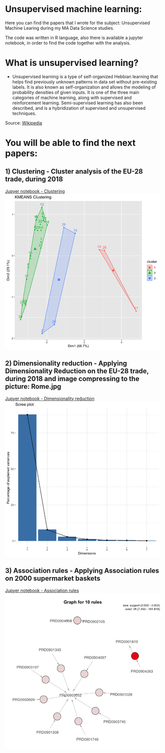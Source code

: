 # Unsupervised machine learning:

Here you can find the papers that I wrote for the subject: Unsupervised Machine Learing during my MA Data Science studies.

The code was written in R language, also there is available a jupyter notebook, in order to find the code together with the analysis.

# What is unsupervised learning?

* Unsupervised learning is a type of self-organized Hebbian learning that helps find previously unknown patterns in data set without pre-existing labels. It is also known as self-organization and allows the modeling of probability densities of given inputs. It is one of the three main categories of machine learning, along with supervised and reinforcement learning. Semi-supervised learning has also been described, and is a hybridization of supervised and unsupervised techniques.

Source: [Wikipedia](https://en.wikipedia.org/wiki/Unsupervised_learning)

# You will be able to find the next papers:

## 1) Clustering - Cluster analysis of the EU-28 trade, during 2018

[Jupyer notebook - Clustering](https://github.com/lajobu/Unsupervised_learning/blob/master/1.Clustering/Clustering.ipynb)
![alt text](https://github.com/lajobu/Unsupervised_learning/blob/master/Pictures/Clustering.png)

## 2) Dimensionality reduction - Applying Dimensionality Reduction on the EU-28 trade, during 2018 and image compressing to the picture: Rome.jpg

[Jupyer notebook - Dimensionality reduction](https://github.com/lajobu/Unsupervised_learning/blob/master/2.Dimensionality%20reduction/Dimensionality%20reduction.ipynb)
![alt text](https://github.com/lajobu/Unsupervised_learning/blob/master/Pictures/Dimensionality%20reduction.png)

## 3) Association rules - Applying Association rules on 2000 supermarket baskets

[Jupyer notebook - Association rules](hhttps://github.com/lajobu/Unsupervised_learning/blob/master/3.Association%20rules/Association%20rules.ipynb)
![alt text](https://github.com/lajobu/Unsupervised_learning/blob/master/Pictures/Association%20rules.png) 

